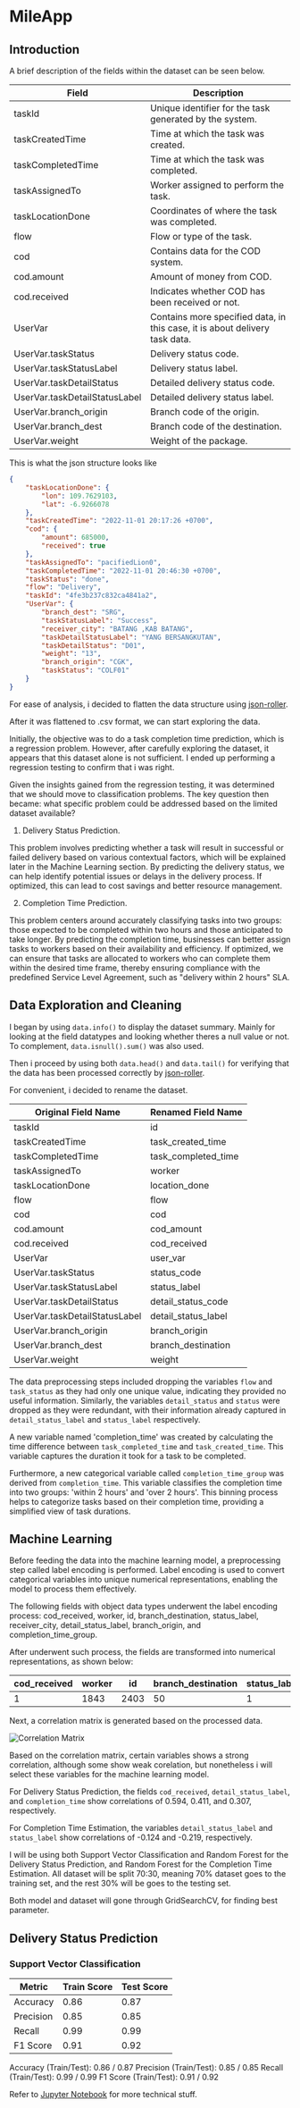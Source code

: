 # MileApp

## Introduction

A brief description of the fields within the dataset can be seen below.

| Field                    | Description                                  |
|--------------------------|----------------------------------------------|
| taskId                   | Unique identifier for the task generated by the system. |
| taskCreatedTime          | Time at which the task was created.           |
| taskCompletedTime        | Time at which the task was completed.         |
| taskAssignedTo           | Worker assigned to perform the task.          |
| taskLocationDone         | Coordinates of where the task was completed.  |
| flow                     | Flow or type of the task.                     |
| cod                      | Contains data for the COD system.             |
| cod.amount               | Amount of money from COD.                     |
| cod.received             | Indicates whether COD has been received or not. |
| UserVar                  | Contains more specified data, in this case, it is about delivery task data. |
| UserVar.taskStatus       | Delivery status code.                         |
| UserVar.taskStatusLabel | Delivery status label.                        |
| UserVar.taskDetailStatus | Detailed delivery status code.                |
| UserVar.taskDetailStatusLabel | Detailed delivery status label.           |
| UserVar.branch_origin    | Branch code of the origin.                    |
| UserVar.branch_dest      | Branch code of the destination.               |
| UserVar.weight           | Weight of the package.                        |


This is what the json structure looks like

```json
{
    "taskLocationDone": {
        "lon": 109.7629103,
        "lat": -6.9266078
    },
    "taskCreatedTime": "2022-11-01 20:17:26 +0700",
    "cod": {
        "amount": 685000,
        "received": true
    },
    "taskAssignedTo": "pacifiedLion0",
    "taskCompletedTime": "2022-11-01 20:46:30 +0700",
    "taskStatus": "done",
    "flow": "Delivery",
    "taskId": "4fe3b237c832ca4841a2",
    "UserVar": {
        "branch_dest": "SRG",
        "taskStatusLabel": "Success",
        "receiver_city": "BATANG ,KAB BATANG",
        "taskDetailStatusLabel": "YANG BERSANGKUTAN",
        "taskDetailStatus": "D01",
        "weight": "13",
        "branch_origin": "CGK",
        "taskStatus": "COLF01"
    }
}
```

For ease of analysis, i decided to flatten the data structure using [json-roller](https://github.com/xitiomet/json-roller).

After it was flattened to .csv format, we can start exploring the data.

Initially, the objective was to do a task completion time prediction, which is a regression problem. However, after carefully exploring the dataset, it appears that this dataset alone is not sufficient. I ended up performing a regression testing to confirm that i was right.

Given the insights gained from the regression testing, it was determined that we should move to classification problems. The key question then became: what specific problem could be addressed based on the limited dataset available?


1. Delivery Status Prediction. 

This problem involves predicting whether a task will result in successful or failed delivery based on various contextual factors, which will be explained later in the Machine Learning section. By predicting the delivery status, we can help identify potential issues or delays in the delivery process. If optimized, this can lead to cost savings and better resource management.

2. Completion Time Prediction. 

This problem centers around accurately classifying tasks into two groups: those expected to be completed within two hours and those anticipated to take longer. By predicting the completion time, businesses can better assign tasks to workers based on their availability and efficiency. If optimized, we can ensure that tasks are allocated to workers who can complete them within the desired time frame, thereby ensuring compliance with the predefined Service Level Agreement, such as "delivery within 2 hours" SLA.

## Data Exploration and Cleaning

I began by using `data.info()` to display the dataset summary. Mainly for looking at the field datatypes and looking whether theres a null value or not. To complement, `data.isnull().sum()` was also used.

Then i proceed by using both `data.head()` and `data.tail()` for verifying that the data has been processed correctly by [json-roller](https://github.com/xitiomet/json-roller).

For convenient, i decided to rename the dataset.


| Original Field Name       | Renamed Field Name |
|--------------------------|--------------------|
| taskId                   | id                 |
| taskCreatedTime          | task_created_time  |
| taskCompletedTime        | task_completed_time|
| taskAssignedTo           | worker             |
| taskLocationDone         | location_done      |
| flow                     | flow               |
| cod                      | cod                |
| cod.amount               | cod_amount         |
| cod.received             | cod_received       |
| UserVar                  | user_var           |
| UserVar.taskStatus       | status_code        |
| UserVar.taskStatusLabel | status_label       |
| UserVar.taskDetailStatus | detail_status_code |
| UserVar.taskDetailStatusLabel | detail_status_label|
| UserVar.branch_origin    | branch_origin      |
| UserVar.branch_dest      | branch_destination |
| UserVar.weight           | weight             |

The data preprocessing steps included dropping the variables `flow` and `task_status` as they had only one unique value, indicating they provided no useful information. Similarly, the variables `detail_status` and `status` were dropped as they were redundant, with their information already captured in `detail_status_label` and `status_label` respectively.

A new variable named 'completion_time' was created by calculating the time difference between `task_completed_time` and `task_created_time`. This variable captures the duration it took for a task to be completed.

Furthermore, a new categorical variable called `completion_time_group` was derived from `completion_time`. This variable classifies the completion time into two groups: 'within 2 hours' and 'over 2 hours'. This binning process helps to categorize tasks based on their completion time, providing a simplified view of task durations.

## Machine Learning

Before feeding the data into the machine learning model, a preprocessing step called label encoding is performed. Label encoding is used to convert categorical variables into unique numerical representations, enabling the model to process them effectively.

The following fields with object data types underwent the label encoding process: cod_received, worker, id, branch_destination, status_label, receiver_city, detail_status_label, branch_origin, and completion_time_group.

After underwent such process, the fields are transformed into numerical representations, as shown below:

| cod_received | worker | id   | branch_destination | status_label | receiver_city | detail_status_label | branch_origin | completion_time_group |
|--------------|--------|------|--------------------|--------------|---------------|---------------------|---------------|-----------------------|
| 1            | 1843   | 2403 | 50                 | 1            | 137           | 30                  | 12            | 1                     |

Next, a correlation matrix is generated based on the processed data.

![Correlation Matrix](correlation_matrix.png)

Based on the correlation matrix, certain variables shows a strong correlation, although some show weak corelation, but nonetheless i will select these variables for the machine learning model.

For Delivery Status Prediction, the fields `cod_received`, `detail_status_label`, and `completion_time` show correlations of 0.594, 0.411, and 0.307, respectively.

For Completion Time Estimation, the variables `detail_status_label` and `status_label` show correlations of -0.124 and -0.219, respectively.

I will be using both Support Vector Classification and Random Forest for the Delivery Status Prediction, and Random Forest for the Completion Time Estimation.
All dataset will be split 70:30, meaning 70% dataset goes to the training set, and the rest 30% will be goes to the testing set.

Both model and dataset will gone through GridSearchCV, for finding best parameter.

## Delivery Status Prediction
### Support Vector Classification

| Metric     | Train Score | Test Score |
|------------|-------------|------------|
| Accuracy   | 0.86        | 0.87       |
| Precision  | 0.85        | 0.85       |
| Recall     | 0.99        | 0.99       |
| F1 Score   | 0.91        | 0.92       |


Accuracy (Train/Test): 0.86 / 0.87
Precision (Train/Test): 0.85 / 0.85
Recall (Train/Test): 0.99 / 0.99
F1 Score (Train/Test): 0.91 / 0.92








Refer to [Jupyter Notebook](https://github.com/rizkilaks/mileapp/blob/main/data_svm_clean.ipynb) for more technical stuff.

